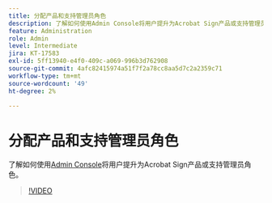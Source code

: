 ```yaml
---
title: 分配产品和支持管理员角色
description: 了解如何使用Admin Console将用户提升为Acrobat Sign产品或支持管理员角色
feature: Administration
role: Admin
level: Intermediate
jira: KT-17583
exl-id: 5ff13940-e4f0-409c-a069-996b3d762908
source-git-commit: 4afc82415974a51f7f2a78cc8aa5d7c2a2359c71
workflow-type: tm+mt
source-wordcount: '49'
ht-degree: 2%

---
```


# 分配产品和支持管理员角色

了解如何使用[Admin Console](https://adminconsole.adobe.com/)将用户提升为Acrobat Sign产品或支持管理员角色。

>[!VIDEO](https://video.tv.adobe.com/v/3453157?quality=12&learn=on&hidetitle=true)
